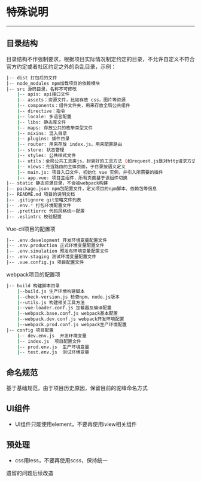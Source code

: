 # 特殊说明
---

## 目录结构

目录结构不作强制要求，根据项目实际情况制定约定的目录，不允许自定义不符合官方约定或者社区约定之外的杂乱目录，示例：

```bash
|-- dist 打包后的文件
|-- node_modules npm加载项目的依赖模块
|-- src 源码目录，名称不可修改
    |-- apis: api接口文件
    |-- assets​：资源文件，比如存放 css，图片等资源
    |-- components​：组件文件夹，用来存放全局公共组件
    |-- directive：指令
    |-- locale: 多语言配置
    |-- libs: 静态库文件
    |-- maps: 存放公共的枚举类型文件
    |-- mixins: 混入目录
    |-- plugins: 插件目录
    |-- router​: 用来存放 ​index.js​，用来配置路由
    |-- store: 状态管理
    |-- styles: 公共样式文件
    |-- ​utils​：全局公共工具类js，封装好的工具方法 (如​​request.js是对http请求方法封装)
    |-- ​views​：充当路由的主体页面，子目录按语义定义
    |-- main.js​: 项目入口文件，初始化 vue 实例，并引入所需要的插件
    |-- ​app.vue​: 项目主组件，所有页面基于该组件切换
|-- static 静态资源目录，不会被webpack构建
|-- package.json npm包配置文件，定义项目的npm脚本、依赖包等信息
|-- README.md 项目的说明文档
|-- .gitignore git忽略文件列表
|-- .env.* 打包环境配置文件
|-- .prettierrc 代码风格统一配置
|-- .eslintrc 校验配置

```

Vue-cli项目的配置项

```bash
|-- .env.development 开发环境变量配置文件
|-- .env.production 正式环境变量配置文件
|-- .env.simulation 预发布环境变量配置文件
|-- .env.staging 测试环境变量配置文件
|-- .vue.config.js 项目配置文件

```

webpack项目的配置项

```bash
|-- build 构建脚本目录
    |--build.js 生产环境构建脚本
    |--check-version.js 检查npm、node.js版本
    |--utils.js 构建相关工具方法
    |--vue-loader.conf.js 加载器及编译配置
    |--webpack.base.conf.js webpack基本配置
    |--webpack.dev.conf.js webpack开发环境配置
    |--webpack.prod.conf.js webpack生产环境配置
|-- config 项目配置
    |-- dev.env.js  开发环境变量
    |-- index.js  项目配置文件
    |-- prod.env.js  生产环境变量
    |-- test.env.js  测试环境变量
```
## 命名规范

基于基础规范，由于项目历史原因，保留目前的驼峰命名方式

## UI组件

- UI组件只能使用element，不要再使用iview相关组件

## 预处理
- css用less，不要再使用scss，保持统一

遗留的问题后续改造
